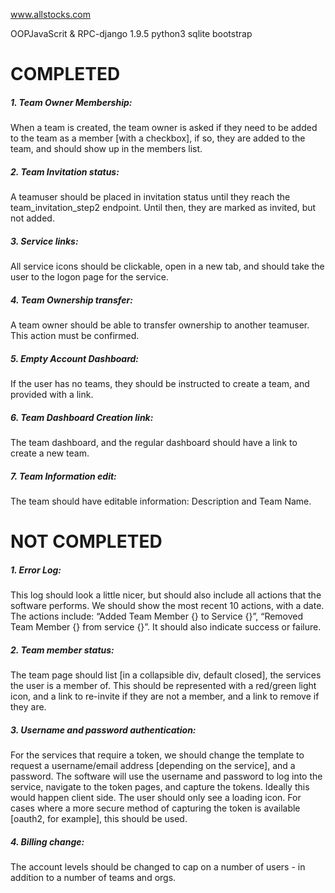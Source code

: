 www.allstocks.com

OOPJavaScrit & RPC-django 1.9.5 python3 sqlite bootstrap 


COMPLETED
==================
##### 1. Team Owner Membership:
When a team is created, the team owner is asked if they need to be added to the team as a member [with a checkbox], if so, they are added to the team, and should show up in the members list.

##### 2. Team Invitation status:
A teamuser should be placed in invitation status until they reach the team_invitation_step2 endpoint.  Until then, they are marked as invited, but not added.

##### 3. Service links:
All service icons should be clickable, open in a new tab, and should take the user to the logon page for the service.

##### 4. Team Ownership transfer:
A team owner should be able to transfer ownership to another teamuser.  This action must be confirmed.

##### 5. Empty Account Dashboard:
If the user has no teams, they should be instructed to create a team, and provided with a link.  

##### 6. Team Dashboard Creation link:
The team dashboard, and the regular dashboard should have a link to create a new team.

##### 7. Team Information edit:
The team should have editable information: Description and Team Name.

NOT COMPLETED
==================

##### 1. Error Log:
This log should look a little nicer, but should also include all actions that the software performs.  We should show the most recent 10 actions, with a date.  The actions include: “Added Team Member {} to Service {}”, “Removed Team Member {} from service {}”.  It should also indicate success or failure.

##### 2. Team member status:
The team page should list [in a collapsible div, default closed], the services the user is a member of.  This should be represented with a red/green light icon, and a link to re-invite if they are not a member, and a link to remove if they are.


##### 3. Username and password authentication:
For the services that require a token, we should change the template to request a username/email address [depending on the service], and a password.  The software will use the username and password to log into the service, navigate to the token pages, and capture the tokens.  Ideally this would happen client side.  The user should only see a loading icon.
For cases where a more secure method of capturing the token is available [oauth2, for example], this should be used.


##### 4. Billing change:
The account levels should be changed to cap on a number of users - in addition to a number of teams and orgs.